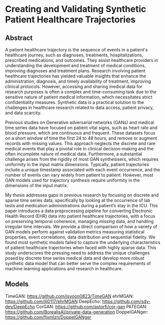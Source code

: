 # Creating and Validating Synthetic Patient Healthcare Trajectories

## Abstract
A patient healthcare trajectory is the sequence of events in a patient's healthcare journey, such as diagnoses, treatments, hospitalizations, prescribed medications, and outcomes. They assist healthcare providers in understanding the development and treatment of medical conditions, improving diagnoses and treatment plans. Research involving patient healthcare trajectories has yielded valuable insights that enhance the administration, diagnosis, and timely availability of treatment, improving clinical protocols. However, accessing and sharing medical data for research purposes is often a complex and time-consuming task due to the sensitive nature of patient medical information, which necessitates strict confidentiality measures. Synthetic data is a practical solution to the challenges in healthcare research related to data access, patient privacy, and data scarcity.

Previous studies on Generative adversarial networks (GANs) and medical time series data have focused on patient vital signs, such as heart rate and blood pressure, which are continuous and frequent. These datasets focus on a short window of time the first 24 to 48 hours, and remove or augment records with missing values. This approach neglects the discrete and rare medical events that play a pivotal role in clinical decision-making and the often incomplete nature of medical data. Furthermore, a substantial challenge arises from the rigidity of most GAN synthesisers, which requires uniformity in the input matrix dimensions. Typically, patient trajectories include a unique timestamp associated with each event occurrence, and the number of events can vary widely from patient to patient. However, most GAN models used for trajectory synthesis require uniformity in the dimensions of the input matrix.

My thesis addresses gaps in previous research by focusing on discrete and sparse time series data, specifically by looking at the occurrence of lab tests and medication administrations during a patient’s stay in the ICU. This paper introduces a data preprocessing pipeline for converting Electronic Health Record (EHR) data into patient healthcare trajectories, with a focus on preserving temporal coherence, managing missing data, and handling irregular time intervals. We provide a direct comparison of how a variety of GAN models perform against validation metrics measuring statistical properties, event correlations, data distribution and sequential fidelity. We found most synthetic models failed to capture the underlying characteristics of patient healthcare trajectories when faced with highly sparse data. This study underscores the pressing need to address the unique challenges posed by discrete time series medical data and develop more robust synthetic data model that can better serve the complex requirements of machine learning applications and research in healthcare.


## Models
TimeGAN: https://github.com/jsyoon0823/TimeGAN
ehrMGAN: https://github.com/jli0117/ehrMGAN
DeepEcho: https://github.com/sdv-dev/DeepEcho
CorGAN: https://github.com/astorfi/cor-gan
PATEGAN: https://github.com/BorealisAI/private-data-generation
DoppelGANger: https://github.com/fjxmlzn/DoppelGANger

 